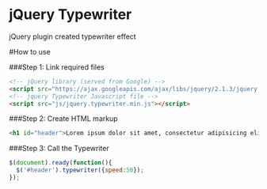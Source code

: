 # jQuery Typewriter 
jQuery plugin created typewriter effect

#How to use

###Step 1: Link required files
```html
<!-- jQuery library (served from Google) -->
<script src="https://ajax.googleapis.com/ajax/libs/jquery/2.1.3/jquery.min.js"></script>
<!-- jquery Typewriter Javascript file -->
<script src="js/jquery.typewriter.min.js"></script>
```

###Step 2: Create HTML markup
```html
<h1 id="header">Lorem ipsum dolor sit amet, consectetur adipisicing elit!</h1>
```

###Step 3: Call the Typewriter
```javascript
$(document).ready(function(){
  $('#header').typewriter({speed:50});
});
```